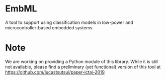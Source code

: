 # EmbML
A tool to support using classification models in low-power and microcontroller-based embedded systems

# Note
We are working on providing a Python module of this library. While it is still not available, please find a preliminary (yet functional) version of this tool at <https://github.com/lucastsutsui/paper-ictai-2019>
